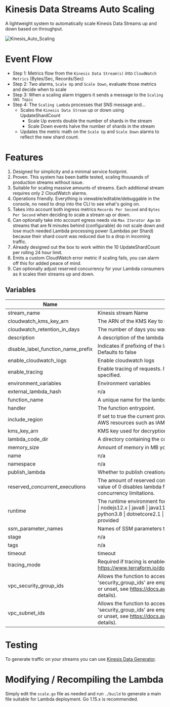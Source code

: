 # Kinesis Data Streams Auto Scaling

A lightweight system to automatically scale Kinesis Data Streams up and down based on throughput.

![Kinesis_Auto_Scaling](https://user-images.githubusercontent.com/85569859/121233258-788f3980-c860-11eb-825b-c857ddd13299.png)

# Event Flow 
- Step 1: Metrics flow from the `Kinesis Data Stream(s)` into `CloudWatch Metrics` (Bytes/Sec, Records/Sec)
- Step 2: Two alarms, `Scale Up` and `Scale Down`, evaluate those metrics and decide when to scale
- Step 3: When a scaling alarm triggers it sends a message to the `Scaling SNS Topic`
- Step 4: The `Scaling Lambda` processes that SNS message and…
  - Scales the `Kinesis Data Stream` up or down using UpdateShardCount
    - Scale Up events double the number of shards in the stream
    - Scale Down events halve the number of shards in the stream
  - Updates the metric math on the `Scale Up` and `Scale Down` alarms to reflect the new shard count.



# Features

1. Designed for simplicity and a minimal service footprint. 
2. Proven. This system has been battle tested, scaling thousands of production streams without issue.
3. Suitable for scaling massive amounts of streams. Each additional stream requires only 2 CloudWatch alarms.
4. Operations friendly. Everything is viewable/editable/debuggable in the console, no need to drop into the CLI to see what's going on.
5. Takes into account both ingress metrics `Records Per Second` and `Bytes Per Second` when deciding to scale a stream up or down.
6. Can optionally take into account egress needs via `Max Iterator Age` so streams that are N minutes behind (configurable) do not scale down and lose much needed Lambda processing power (Lambdas per Shard) because their shard count was reduced due to a drop in incoming traffic. 
7. Already designed out the box to work within the 10 UpdateShardCount per rolling 24 hour limit. 
8. Emits a custom CloudWatch error metric if scaling fails, you can alarm off this for added peace of mind.
9. Can optionally adjust reserved concurrency for your Lambda consumers as it scales their streams up and down. 

## Variables

| Name | Description | Type | Default | Required |
|------|-------------|------|---------|:--------:|
| stream\_name | Kinesis stream Name | `string` | null | yes |
| cloudwatch\_kms\_key\_arn | The ARN of the KMS Key to use when encrypting log data | `string` | `null` | no |
| cloudwatch\_retention\_in\_days | The number of days you want to retain log events in lambda's log group | `number` | `14` | no |
| description | A description of the lambda function. | `any` | n/a | yes |
| disable\_label\_function\_name\_prefix | Indicates if prefixing of the lambda function name should be disabled. Defaults to false | `bool` | `false` | no |
| enable\_cloudwatch\_logs | Enable cloudwatch logs | `bool` | `true` | no |
| enable\_tracing | Enable tracing of requests. If tracing is enabled, tracing mode needs to be specified. | `bool` | `false` | no |
| environment\_variables | Environment variables | `map(string)` | `{}` | no |
| external\_lambda\_hash | n/a | `string` | `""` | no |
| function\_name | A unique name for the lambda function. | `string` | n/a | yes |
| handler | The function entrypoint. | `string` | n/a | yes |
| include\_region | If set to true the current providers region will be appended to any global AWS resources such as IAM roles | `bool` | `false` | no |
| kms\_key\_arn | KMS key used for decryption | `string` | `""` | no |
| lambda\_code\_dir | A directory containing the code that needs to be packaged. | `string` | `"src"` | no |
| memory\_size | Amount of memory in MB your Lambda Function can use at runtime | `string` | `"128"` | no |
| name | n/a | `string` | `"function"` | no |
| namespace | n/a | `string` | n/a | yes |
| publish\_lambda | Whether to publish creation/change as new Lambda Function Version. | `bool` | `false` | no |
| reserved\_concurrent\_executions | The amount of reserved concurrent executions for this lambda function. A value of 0 disables lambda from being triggered and -1 removes any concurrency limitations. | `number` | `-1` | no |
| runtime | The runtime environment for the Lambda function. Valid Values: nodejs10.x \| nodejs12.x \| java8 \| java11 \| python2.7 \| python3.6 \| python3.7 \| python3.8 \| dotnetcore2.1 \| dotnetcore3.1 \| go1.x \| ruby2.5 \| ruby2.7 \| provided | `string` | n/a | yes |
| ssm\_parameter\_names | Names of SSM parameters that lambda will be able to access | `list(string)` | `[]` | no |
| stage | n/a | `string` | n/a | yes |
| tags | n/a | `map(string)` | n/a | yes |
| timeout | timeout | `any` | n/a | yes |
| tracing\_mode | Required if tracing is enabled. Possible values: PassThrough or Active. See https://www.terraform.io/docs/providers/aws/r/lambda_function.html#mode | `string` | `null` | no |
| vpc\_security\_group\_ids | Allows the function to access VPC (if both 'subnet\_ids' and 'security\_group\_ids' are empty then vpc\_config is considered to be empty or unset, see https://docs.aws.amazon.com/lambda/latest/dg/vpc.html for details). | `list(string)` | `[]` | no |
| vpc\_subnet\_ids | Allows the function to access VPC subnets (if both 'subnet\_ids' and 'security\_group\_ids' are empty then vpc\_config is considered to be empty or unset, see https://docs.aws.amazon.com/lambda/latest/dg/vpc.html for details). | `list(string)` | `[]` | no |
# Testing

To generate traffic on your streams you can use [Kinesis Data Generator](https://aws.amazon.com/blogs/big-data/test-your-streaming-data-solution-with-the-new-amazon-kinesis-data-generator/).


# Modifying / Recompiling the Lambda

Simply edit the `scale.go` file as needed and run `./build` to generate a main file suitable for Lambda deployment. Go 1.15.x is recommended.
